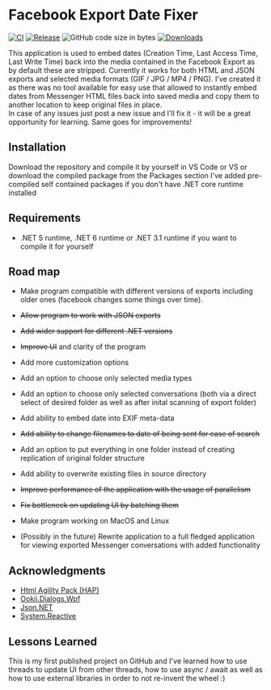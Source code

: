 # Facebook Export Date Fixer

[![CI](https://github.com/marcin-przywoski/FacebookExportDatePhotoFixer/actions/workflows/CI.yml/badge.svg)](https://github.com/marcin-przywoski/FacebookExportDatePhotoFixer/actions/workflows/CI.yml)
[![Release](https://img.shields.io/github/release/marcin-przywoski/FacebookExportDatePhotoFixer.svg)](https://github.com/marcin-przywoski/FacebookExportDatePhotoFixer/releases)
![GitHub code size in bytes](https://img.shields.io/github/languages/code-size/marcin-przywoski/FacebookExportDatePhotoFixer)
[![Downloads](https://img.shields.io/github/downloads/marcin-przywoski/FacebookExportDatePhotoFixer/total)](https://github.com/marcin-przywoski/FacebookExportDatePhotoFixer/releases)

This application is used to embed dates (Creation Time, Last Access Time, Last Write Time) back into the media contained in the Facebook Export as by default these are stripped. Currently it works for both HTML and JSON exports and selected media formats (GIF / JPG / MP4 / PNG).
I've created it as there was no tool available for easy use that allowed to instantly embed dates from Messenger HTML files back into saved media and copy them to another location to keep original files in place.  
In case of any issues just post a new issue and I'll fix it - it will be a great opportunity for learning. Same goes for improvements!
## Installation 
Download the repository and compile it by yourself in VS Code or VS or download the compiled package from the Packages section
I've added pre-compiled self contained packages if you don't have .NET core runtime installed

## Requirements
- .NET 5 runtime, .NET 6 runtime or .NET 3.1 runtime if you want to compile it for yourself

## Road map

- Make program compatible with different versions of exports including older ones (facebook changes some things over time).

- ~~Allow program to work with JSON exports~~

- ~~Add wider support for different .NET versions~~

- ~~Improve UI~~ and clarity of the program

- Add more customization options  

- Add an option to choose only selected media types

- Add an option to choose only selected conversations (both via a direct select of desired folder as well as after inital scanning of export folder)

- Add ability to embed date into EXIF meta-data

- ~~Add ability to change filenames to date of being sent for ease of search~~ 

- Add an option to put everything in one folder instead of creating replication of original folder structure 

- Add ability to overwrite existing files in source directory

- ~~Improve performance of the application with the usage of parallelism~~

- ~~Fix bottleneck on updating UI by batching them~~

- Make program working on MacOS and Linux

- (Possibly in the future) Rewrite application to a full fledged application for viewing exported Messenger conversations with added functionality

## Acknowledgments

 - [Html Agility Pack (HAP)](https://github.com/zzzprojects/html-agility-pack)
 - [Ookii.Dialogs.Wpf](https://github.com/ookii-dialogs/ookii-dialogs-wpf)
 - [Json.NET](https://github.com/JamesNK/Newtonsoft.Json)
  - [System.Reactive](https://github.com/dotnet/reactive)


  
## Lessons Learned

This is my first published project on GitHub and I've learned how to use threads to update UI from other threads, how to use async / await as well as how to use external libraries in order to not re-invent the wheel :)
